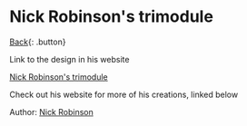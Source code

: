 # Nick Robinson's trimodule

[Back](../../index.md#origami){: .button}

Link to the design in his website

[Nick Robinson's trimodule](https://nickorigami.com/wp-content/uploads/2018/02/diag_trimodule.jpg)

Check out his website for more of his creations, linked below

Author: [Nick Robinson](https://nickorigami.com)
